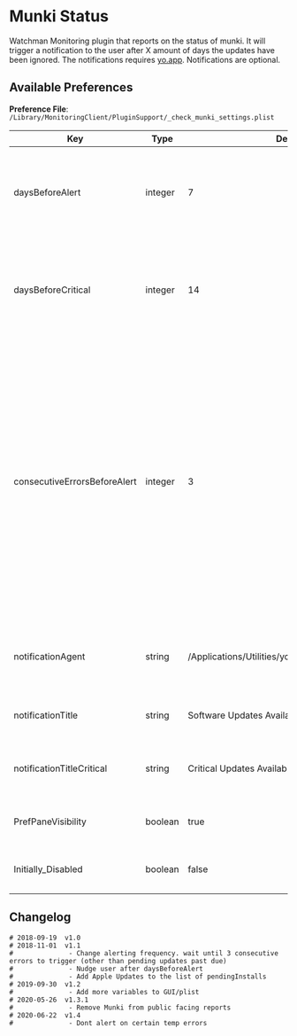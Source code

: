 # Munki Status

Watchman Monitoring plugin that reports on the status of munki. It will trigger a notification to the user after X amount of days the updates have been ignored. The notifications requires [yo.app](https://github.com/sheagcraig/yo). Notifications are optional.

## Available Preferences

**Preference File**: `/Library/MonitoringClient/PluginSupport/_check_munki_settings.plist`

<table>
<thead>
  <tr>
    <th>Key</th>
    <th>Type</th>
    <th>Default</th>
    <th>Description</th>
  </tr>
</thead>
<tbody>
  <tr>
    <td>daysBeforeAlert</td>
    <td>integer</td>
    <td>7</td>
    <td>Number of days updates need to be pending before the first notification</td>
  </tr>
  <tr>
    <td>daysBeforeCritical</td>
    <td>integer</td>
    <td>14</td>
    <td>Number of days updates need to be pending before we classify the alert as CRITICAL</td>
  </tr>
  <tr>
    <td>consecutiveErrorsBeforeAlert</td>
    <td>integer</td>
    <td>3</td>
    <td>How many consecutive munki runs with errors are needed before we trigger a Watchman alert. Sometimes munki repos can be down or a client can try to reach your munki instance when they are not connected. This prevents the plugin from being too chatty.</td>
  </tr>
  <tr>
    <td>notificationAgent</td>
    <td>string</td>
    <td>/Applications/Utilities/yo.app/Contents/MacOS/yo</td>
    <td>Full path (not escaped) to your version of yo</td>
  </tr>
  <tr>
    <td>notificationTitle</td>
    <td>string</td>
    <td>Software Updates Available</td>
    <td>Yo notification title for a user alert</td>
  </tr>
  <tr>
    <td>notificationTitleCritical</td>
    <td>string</td>
    <td>Critical Updates Available</td>
    <td>Yo notification title for a CRITICAL user alert</td>
  </tr>
  <tr>
    <td>PrefPaneVisibility</td>
    <td>boolean</td>
    <td>true</td>
    <td>Visibility within the WM pref-pane</td>
  </tr>
  <tr>
    <td>Initially_Disabled</td>
    <td>boolean</td>
    <td>false</td>
    <td>Whether the plugin is disabled by default</td>
  </tr>
</tbody>
</table>

## Changelog

```
# 2018-09-19  v1.0
# 2018-11-01  v1.1
#              - Change alerting frequency. wait until 3 consecutive errors to trigger (other than pending updates past due)
#              - Nudge user after daysBeforeAlert
#              - Add Apple Updates to the list of pendingInstalls
# 2019-09-30  v1.2
#              - Add more variables to GUI/plist
# 2020-05-26  v1.3.1
#              - Remove Munki from public facing reports
# 2020-06-22  v1.4
#              - Dont alert on certain temp errors
```
